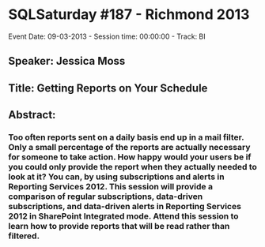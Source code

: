 # SQLSaturday #187 - Richmond 2013
Event Date: 09-03-2013 - Session time: 00:00:00 - Track: BI
## Speaker: Jessica Moss
## Title: Getting Reports on Your Schedule
## Abstract:
### Too often reports sent on a daily basis end up in a mail filter. Only a small percentage of the reports are actually necessary for someone to take action. How happy would your users be if you could only provide the report when they actually needed to look at it? You can, by using subscriptions and alerts in Reporting Services 2012. This session will provide a comparison of regular subscriptions, data-driven subscriptions, and data-driven alerts in Reporting Services 2012 in SharePoint Integrated mode. Attend this session to learn how to provide reports that will be read rather than filtered.
